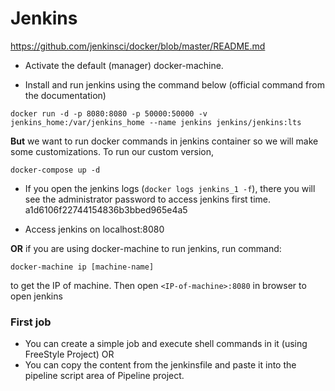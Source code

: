 # Jenkins
https://github.com/jenkinsci/docker/blob/master/README.md

- Activate the default (manager) docker-machine.

- Install and run jenkins using the command below (official command from the documentation)
```
docker run -d -p 8080:8080 -p 50000:50000 -v jenkins_home:/var/jenkins_home --name jenkins jenkins/jenkins:lts
```
**But** we want to run docker commands in jenkins container so we will make some customizations.
To run our custom version,
```
docker-compose up -d
```

- If you open the jenkins logs (`docker logs jenkins_1 -f`), there you will see the administrator password to access jenkins first time.
a1d6106f22744154836b3bbed965e4a5

- Access jenkins on localhost:8080

**OR** if you are using docker-machine to run jenkins, run command:

```
docker-machine ip [machine-name]
```
to get the IP of machine. Then open `<IP-of-machine>:8080` in browser to open jenkins


### First job

- You can create a simple job and execute shell commands in it (using FreeStyle Project)
OR
- You can copy the content from the jenkinsfile and paste it into the pipeline script area of Pipeline project.
